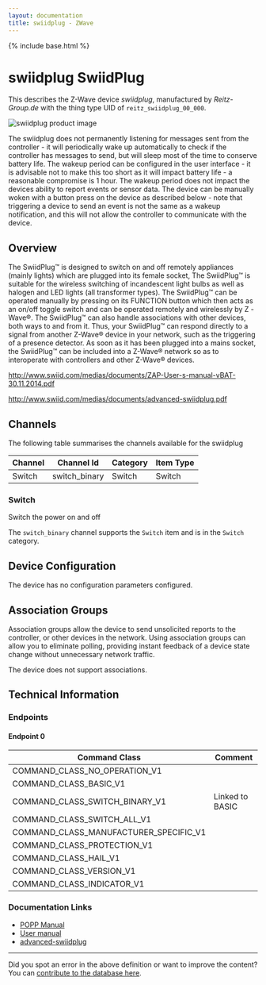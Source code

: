 ```yaml
---
layout: documentation
title: swiidplug - ZWave
---
```


{% include base.html %}

# swiidplug SwiidPlug
This describes the Z-Wave device *swiidplug*, manufactured by *Reitz-Group.de* with the thing type UID of ```reitz_swiidplug_00_000```.

<img src="http://www.cd-jackson.com/zwave_device_uploads/49/49_default.jpg" alt="swiidplug product image">


The swiidplug does not permanently listening for messages sent from the controller - it will periodically wake up automatically to check if the controller has messages to send, but will sleep most of the time to conserve battery life. The wakeup period can be configured in the user interface - it is advisable not to make this too short as it will impact battery life - a reasonable compromise is 1 hour. The wakeup period does not impact the devices ability to report events or sensor data. The device can be manually woken with a button press on the device as described below - note that triggering a device to send an event is not the same as a wakeup notification, and this will not allow the controller to communicate with the device.

## Overview

The SwiidPlug™ is designed to switch on and off remotely appliances (mainly lights) which are plugged into its female socket, The SwiidPlug™ is suitable for the wireless switching of incandescent light bulbs as well as halogen and LED lights (all transformer types). The SwiidPlug™ can be operated manually by pressing on its FUNCTION button which then acts as an on/off toggle switch and can be operated remotely and wirelessly by Z -Wave®. The SwiidPlug™ can also handle associations with other devices, both ways to and from it. Thus, your SwiidPlug™ can respond directly to a signal from another Z-Wave® device in your network, such as the triggering of a presence detector. As soon as it has been plugged into a mains socket, the SwiidPlug™ can be included into a Z-Wave® network so as to interoperate with controllers and other Z-Wave® devices.

http://www.swiid.com/medias/documents/ZAP-User-s-manual-vBAT-30.11.2014.pdf

http://www.swiid.com/medias/documents/advanced-swiidplug.pdf

## Channels

The following table summarises the channels available for the swiidplug

| Channel | Channel Id | Category | Item Type |
|---------|------------|----------|-----------|
| Switch | switch_binary | Switch | Switch | 

### Switch

Switch the power on and off

The ```switch_binary``` channel supports the ```Switch``` item and is in the ```Switch``` category.



## Device Configuration

The device has no configuration parameters configured.

## Association Groups

Association groups allow the device to send unsolicited reports to the controller, or other devices in the network. Using association groups can allow you to eliminate polling, providing instant feedback of a device state change without unnecessary network traffic.

The device does not support associations.
## Technical Information

### Endpoints

#### Endpoint 0

| Command Class | Comment |
|---------------|---------|
| COMMAND_CLASS_NO_OPERATION_V1| |
| COMMAND_CLASS_BASIC_V1| |
| COMMAND_CLASS_SWITCH_BINARY_V1| Linked to BASIC|
| COMMAND_CLASS_SWITCH_ALL_V1| |
| COMMAND_CLASS_MANUFACTURER_SPECIFIC_V1| |
| COMMAND_CLASS_PROTECTION_V1| |
| COMMAND_CLASS_HAIL_V1| |
| COMMAND_CLASS_VERSION_V1| |
| COMMAND_CLASS_INDICATOR_V1| |

### Documentation Links

* [POPP Manual](http://www.cd-jackson.com/zwave_device_uploads/49/Manual-IP20-POPP-En.pdf)
* [User manual](http://www.cd-jackson.com/zwave_device_uploads/49/ZAP-User-s-manual-vBAT-30-11-2014.pdf)
* [advanced-swiidplug](http://www.cd-jackson.com/zwave_device_uploads/49/advanced-swiidplug.pdf)

---

Did you spot an error in the above definition or want to improve the content?
You can [contribute to the database here](http://www.cd-jackson.com/index.php/zwave/zwave-device-database/zwave-device-list/devicesummary/49).
